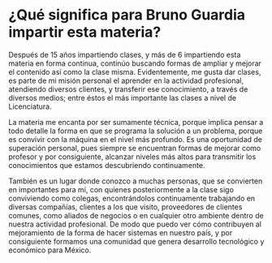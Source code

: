 # ¿Qué significa para Bruno Guardia impartir esta materia?

Después de 15 años impartiendo clases, y más de 6 impartiendo esta materia en forma continua, continúo buscando formas de ampliar y mejorar el contenido así como la clase misma. Evidentemente, me gusta dar clases, es parte de mi misión personal el aprender en la actividad profesional, atendiendo diversos clientes, y transferir ese conocimiento, a través de diversos medios; entre éstos el más importante las clases a nivel de Licenciatura.

La materia me encanta por ser sumamente técnica, porque implica pensar a todo detalle la forma en que se programa la solución a un problema, porque es convivir con la máquina en el nivel más profundo. Es una oportunidad de superación personal, pues siempre se encuentran formas de mejorar como profesor y por consiguiente, alcanzar niveles más altos para transmitir los conocimientos que estamos descubriendo continuamente.

También es un lugar donde conozco a muchas personas, que se convierten en importantes para mí, con quienes posteriormente a la clase sigo conviviendo como colegas, encontrándolos continuamente trabajando en diversas compañías, clientes a los que visito, proveedores de clientes comunes, como aliados de negocios o en cualquier otro ambiente dentro de nuestra actividad profesional. De modo que puedo ver cómo contribuyen al mejoramiento de la forma de hacer sistemas en nuestro país, y por consiguiente formamos una comunidad que genera desarrollo tecnológico y económico para México.